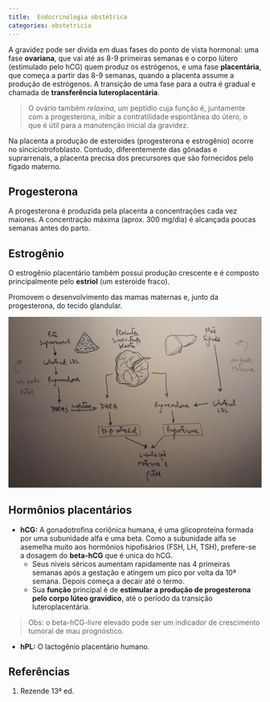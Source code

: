 ```yaml
---
title:  Endocrinologia obstétrica
categories: obstetricia
---
```


A gravidez pode ser divida em duas fases do ponto de vista hormonal: uma fase **ovariana**, que vai até as 8-9 primeiras semanas e o corpo lútero (estimulado pelo hCG) quem produz os estrógenos, e uma fase **placentária**, que começa a partir das 8-9 semanas, quando a placenta assume a produção de estrógenos. A transição de uma fase para a outra é gradual e chamada de **transferência luteroplacentária**.

> O ovário também *relaxina*, um peptídio cuja função é, juntamente com a progesterona, inibir a contratilidade espontânea do útero, o que é útil para a manutenção inicial da gravidez.

Na placenta a produção de esteroides (progesterona e estrogênio) ocorre no sinciciotrofoblasto. Contudo, diferentemente das gônadas e suprarrenais, a placenta precisa dos precursores que são fornecidos pelo figado materno.

## Progesterona

A progesterona é produzida pela placenta a concentrações cada vez maiores. A concentração máxima (aprox. 300 mg/dia) é alcançada poucas semanas antes do parto.



## Estrogênio

O estrogênio placentário também possui produção crescente e é composto principalmente pelo **estriol** (um esteroide fraco).

Promovem o desenvolvimento das mamas maternas e, junto da progesterona, do tecido glandular.

![Esquema dos hormônios](/assets/obstetricia/endocrino/1.jpg)

## Hormônios placentários

* **hCG:** A gonadotrofina coriônica humana, é uma glicoproteína formada por uma subunidade alfa e uma beta. Como a subunidade alfa se asemelha muito aos hormônios hipofisários (FSH, LH, TSH), prefere-se a dosagem do **beta-hCG** que é unica do hCG.
  * Seus niveis séricos aumentam rapidamente nas 4 primeiras semanas após a gestação e atingem um pico por volta da 10ª semana. Depois começa a decair até o termo.
  * Sua **função** principal é de **estimular a produção de progesterona pelo corpo lúteo gravídico**, até o período da transição luteroplacentária.
> Obs: o beta-hCG-livre elevado pode ser um indicador de crescimento tumoral de mau prognóstico.
* **hPL:** O lactogênio placentário humano.

## Referências

1. Rezende 13ª ed.
